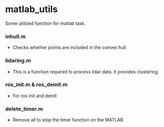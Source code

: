 # matlab_utils
Some utilized function for matlab task.


### inhull.m
- Checks whether points are included in the convex hull.

### lidaring.m
- This is a function required to process lidar data. It provides clustering.

### ros_init.m & ros_deinit.m
- For ros init and deinit

### delete_timer.m
- Remove all to stop the timer function on the MATLAB. 

